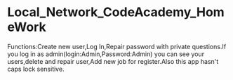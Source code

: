 # Local_Network_CodeAcademy_HomeWork
Functions:Create new user,Log In,Repair password with private questions.If you log in as admin(login:Admin,Password:Admin) you can see your users,delete and repair user,Add new job for register.Also this app hasn't caps lock sensitive.
